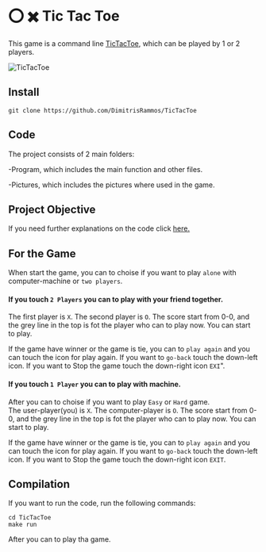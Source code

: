 # :o: :heavy_multiplication_x: Tic Tac Toe

This game is a command line [TicTacToe](https://en.wikipedia.org/wiki/Tic-tac-toe), which can be played by 1 or 2 players.

![TicTacToe](https://upload.wikimedia.org/wikipedia/commons/3/32/Tic_tac_toe.svg)

## Install
```
git clone https://github.com/DimitrisRammos/TicTacToe
```

## Code
The project consists of 2 main folders: 

-Program, which includes the main function and other files.

-Pictures, which includes the pictures where used in the game.

## Project Objective
If you need further explanations on the code click [here.](https://en.wikipedia.org/wiki/Tic-tac-toe)

## For the Game
When start the game, you can to choise if you want to play `alone` with computer-machine or `two players`.



#### If you touch `2 Players` you can to play with your friend together.
  
  The first player is `X`.
  The second player is `O`.
  The score start from 0-0, and the grey line in the top is fot the player who can to play now.
  You can start to play.

  If the game have winner or the game is tie, you can to `play again` and you can touch the icon for play again.
  If you want to `go-back` touch the down-left icon.
  If you want to Stop the game touch the down-right icon `EXI`".



#### If you touch `1 Player` you can to play with machine.
  
  After you can to choise if you want to play `Easy` or `Hard` game.  
  The user-player(you) is `X`.
  The computer-player is `O`.
  The score start from 0-0, and the grey line in the top is fot the player who can to play now.
  You can start to play.
  
  If the game have winner or the game is tie, you can to `play again` and you can touch the icon for play again.
  If you want to `go-back` touch the down-left icon.
  If you want to Stop the game touch the down-right icon `EXIT`.
 
 
## Compilation
If you want to run the code, run the following commands:

```
cd TicTacToe
make run
```
After you can to play tha game.
